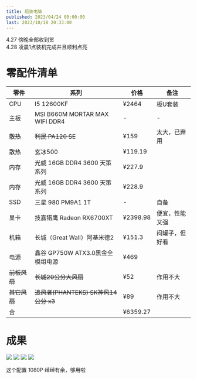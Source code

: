 ```yaml
---
title: 组装电脑
published: 2023/04/24 00:00:00
last: 2023/10/18 20:33:00
---
```


4.27 傍晚全部收到货  
4.28 凌晨1点装机完成并且顺利点亮


# 零配件清单

| 零件      | 系列| 价格 | 备注 |
| ----------- | ----------- | ----------- | ----------- |
| CPU   | I5 12600KF      | ¥2464  |  板U套装      |
| 主板   | MSI B660M MORTAR MAX WIFI DDR4   | -  |  -      |
| ~~散热~~   | ~~利民 PA120 SE~~        |   ¥159    | 太大，已弃用 |
| 散热 | 玄冰500 |   ¥119.19    |        |
| 内存   | 光威 16GB DDR4 3600 天策系列       | ¥227.9       | |
| 内存   | 光威 16GB DDR4 3600 天策系列       | ¥228.9       ||
| SSD   | 三星 980 PM9A1 1T        | -       |    自备     |
| 显卡      | 技嘉猎鹰 Radeon RX6700XT| ¥2398.98       |便宜，性能又强 |
| 机箱      | 长城（Great Wall）阿基米德2      | ¥151.3       |闷罐子，但好看
| 电源   | 鑫谷 GP750W ATX3.0黑金全模组电源     | ¥469  | |
| ~~前板风扇~~  | ~~长城20公分大风扇~~ |  ¥52 | 作用不大 |
| ~~其它风扇~~   | ~~追风者(PHANTEKS) SK神风14公分 x3~~  | ¥89  | 作用不大 |
| 合  |  |    ¥6359.27 |       |

# 成果
![](/imgs/2023/my-computer/1.jpeg)
![](/imgs/2023/my-computer/2.png)
![](/imgs/2023/my-computer/3.png)
![](/imgs/2023/my-computer/4.png)

这个配置 1080P 绰绰有余，够用啦